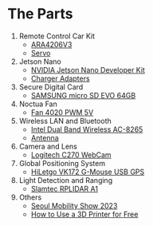 # The Parts

1) Remote Control Car Kit
    - [ARA4206V3](http://rc9.co.kr/product/product_detail.asp?product_number=192300)
    - [Servo](https://www.devicemart.co.kr/goods/view?no=1382245)
2) Jetson Nano
    - [NVIDIA Jetson Nano Developer Kit](https://www.amazon.com/NVIDIA-Jetson-Nano-Developer-945-13450-0000-100/dp/B084DSDDLT/ref=sr_1_3?crid=2GY511YAX2MZV&keywords=jetson+nano+dev+kit&qid=1680478170&sprefix=jetson+nano+dev+kit%2Caps%2C278&sr=8-3)
    - [Charger Adapters](https://www.devicemart.co.kr/goods/view?no=12504448)
3) Secure Digital Card
    - [SAMSUNG micro SD EVO 64GB](https://smartstore.naver.com/ranistore7282/products/2640705571)
4) Noctua Fan
    - [Fan 4020 PWM 5V](https://www.amazon.com/Fan-4020-PWM-5V-Jetson-Nano-Reverse-Proof-Adjustment/dp/B07TYZ3RG5/ref=sr_1_3?keywords=Fan-4020-PWM-5V&qid=1680710950&sr=8-3)
5) Wireless LAN and Bluetooth
    - [Intel Dual Band Wireless AC-8265](https://www.amazon.com/Intel-Dual-Band-Wireless-Ac-8265/dp/B01MZA1AB2/ref=sr_1_3?crid=1EUJXA9R7RF5J&keywords=Intel+Dual+Band+Wireless+AC-8265&qid=1680478205&sprefix=intel+dual+band+wireless+ac-8265%2Caps%2C276&sr=8-3)
    - [Antenna](https://www.devicemart.co.kr/goods/view?no=12508567)
6) Camera and Lens
    - [Logitech C270 WebCam](https://smartstore.naver.com/atonix/products/5845951524)
7) Global Positioning System
    - [HiLetgo VK172 G-Mouse USB GPS](https://www.amazon.com/HiLetgo-G-Mouse-GLONASS-Receiver-Windows/dp/B01MTU9KTF/ref=sr_1_3?crid=13VUDV4H022VI&keywords=gps+usb&qid=1680712927&sprefix=gps+us%2Caps%2C378&sr=8-3)
8) Light Detection and Ranging
    - [Slamtec RPLIDAR A1](https://www.amazon.com/Slamtec-RPLIDAR-Scanning-Avoidance-Navigation/dp/B07TJW5SXF/ref=sr_1_3?crid=3TZ3UNYXM2HF&keywords=lidar&qid=1680712878&sprefix=lid%2Caps%2C311&sr=8-3)
9) Others
    - [Seoul Mobility Show 2023](http://www.motorshow.or.kr/main/main.php)
    - [How to Use a 3D Printer for Free](https://www.korea.kr/news/reporterView.do?newsId=148861861)